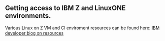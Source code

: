 ## Getting access to IBM Z and LinuxONE environments.

Various Linux on Z VM and CI enviroment resources can be found here: [IBM developer blog on resources](https://developer.ibm.com/blogs/developer-resources-for-building-your-open-source-app-for-linux-on-ibm-z-and-linuxone/)